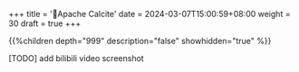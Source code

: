 +++
title = '💎Apache Calcite'
date = 2024-03-07T15:00:59+08:00
weight = 30
draft = true
+++


{{%children depth="999" description="false" showhidden="true" %}}

[TODO]
add bilibili video screenshot
